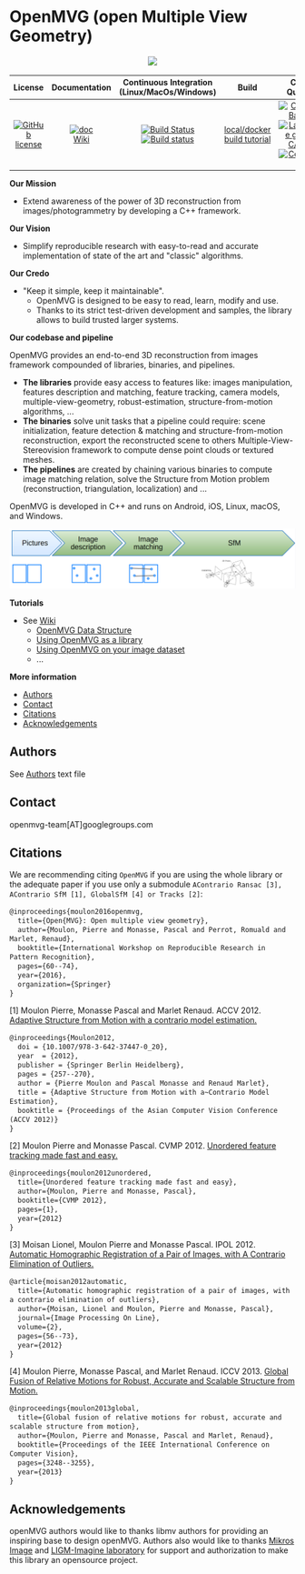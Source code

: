 OpenMVG (open Multiple View Geometry)
=====================================

<p align="center">
<img src="https://github.com/openMVG/openMVG/raw/master/logo/openMVG_Logo.png">
<p/>

| **License** | **Documentation** | Continuous Integration (Linux/MacOs/Windows) |Build  | Code Quality | Chat |
|:-:|:-:|:-:|:-:|:-:|:-:|
| [![GitHub license](https://img.shields.io/badge/license-MPL2-blue)](https://github.com/openMVG/openMVG/blob/master/LICENSE) |   [![doc](https://img.shields.io/badge/doc-readthedocs-blueviolet)](http://openmvg.readthedocs.org/en/latest) <br> [Wiki](https://github.com/openMVG/openMVG/wiki) | [![Build Status](https://travis-ci.org/openMVG/openMVG.png?branch=develop)](https://travis-ci.org/openMVG/openMVG) <br> [![Build status](https://ci.appveyor.com/api/projects/status/3nv6rt41yxqx5v7i?svg=true)](https://ci.appveyor.com/project/pmoulon/openmvg) | [local/docker build tutorial ](https://github.com/openMVG/openMVG/blob/master/BUILD.md)| [![Codacy Badge](https://api.codacy.com/project/badge/Grade/e067bc979aef48f5a96818714a5b33b9)](https://www.codacy.com/manual/pmoulon/openMVG?utm_source=github.com&amp;utm_medium=referral&amp;utm_content=openMVG/openMVG&amp;utm_campaign=Badge_Grade) <br>  [![Language grade: C/C++](https://img.shields.io/lgtm/grade/cpp/g/openMVG/openMVG.svg?logo=lgtm&logoWidth=18)](https://lgtm.com/projects/g/openMVG/openMVG/context:cpp) <br> [![CodeFactor](https://www.codefactor.io/repository/github/openmvg/openmvg/badge)](https://www.codefactor.io/repository/github/openmvg/openmvg) | [![Join the chat](https://img.shields.io/badge/chat-on%20gitter-green)](https://gitter.im/openMVG/Lobby) |

**Our Mission**
- Extend awareness of the power of 3D reconstruction from images/photogrammetry by developing a C++ framework.

**Our Vision**
- Simplify reproducible research with easy-to-read and accurate implementation of state of the art and "classic" algorithms.

**Our Credo**
- "Keep it simple, keep it maintainable".
  - OpenMVG is designed to be easy to read, learn, modify and use.
  - Thanks to its strict test-driven development and samples, the library allows to build trusted larger systems.

**Our codebase and pipeline**

OpenMVG provides an end-to-end 3D reconstruction from images framework compounded of libraries, binaries, and pipelines.
- **The libraries** provide easy access to features like: images manipulation, features description and matching, feature tracking, camera models, multiple-view-geometry, robust-estimation, structure-from-motion algorithms, ...
- **The binaries** solve unit tasks that a pipeline could require: scene initialization, feature detection & matching and structure-from-motion reconstruction, export the reconstructed scene to others Multiple-View-Stereovision framework to compute dense point clouds or textured meshes.
- **The pipelines** are created by chaining various binaries to compute image matching relation, solve the Structure from Motion problem (reconstruction, triangulation, localization) and ...

OpenMVG is developed in C++ and runs on Android, iOS, Linux, macOS, and Windows.

<p align="center">
<img src="./docs/sphinx/rst/openMVG/sfm/pipeline_simple.png">
<p/>

**Tutorials**
- See [Wiki](https://github.com/openMVG/openMVG/wiki)
  - [OpenMVG Data Structure](https://github.com/openMVG/openMVG/wiki/OpenMVG-data-structures)
  - [Using OpenMVG as a library](https://github.com/openMVG/openMVG/blob/develop/BUILD.md#using-openmvg-as-a-third-party-library-dependency-with-cmake)
  - [Using OpenMVG on your image dataset](https://github.com/openMVG/openMVG/wiki/OpenMVG-on-your-image-dataset)
  - ...

**More information**
- [Authors](#authors)
- [Contact](#contact)
- [Citations](#citations)
- [Acknowledgements](#acknowledgements)

## Authors

See [Authors](https://github.com/openMVG/openMVG/raw/master/AUTHORS) text file

## Contact

openmvg-team[AT]googlegroups.com


## Citations

We are recommending citing `OpenMVG` if you are using the whole library or the adequate paper if you use only a submodule `AContrario Ransac [3], AContrario
SfM [1], GlobalSfM [4] or Tracks [2]`:

```
@inproceedings{moulon2016openmvg,
  title={Open{MVG}: Open multiple view geometry},
  author={Moulon, Pierre and Monasse, Pascal and Perrot, Romuald and Marlet, Renaud},
  booktitle={International Workshop on Reproducible Research in Pattern Recognition},
  pages={60--74},
  year={2016},
  organization={Springer}
}
```

[1] Moulon Pierre, Monasse Pascal and Marlet Renaud. ACCV 2012.
[Adaptive Structure from Motion with a contrario model estimation.](http://hal.archives-ouvertes.fr/index.php?halsid=1n2qdqiv2a0l5eq7qpos9us752&view_this_doc=hal-00769266&version=1)
```
@inproceedings{Moulon2012,
  doi = {10.1007/978-3-642-37447-0_20},
  year  = {2012},
  publisher = {Springer Berlin Heidelberg},
  pages = {257--270},
  author = {Pierre Moulon and Pascal Monasse and Renaud Marlet},
  title = {Adaptive Structure from Motion with a~Contrario Model Estimation},
  booktitle = {Proceedings of the Asian Computer Vision Conference (ACCV 2012)}
}
```

[2] Moulon Pierre and Monasse Pascal. CVMP 2012.
[Unordered feature tracking made fast and easy.](http://hal.archives-ouvertes.fr/index.php?halsid=ggdarhl8cv1j6ohq2073eok8q3&view_this_doc=hal-00769267&version=1)
```
@inproceedings{moulon2012unordered,
  title={Unordered feature tracking made fast and easy},
  author={Moulon, Pierre and Monasse, Pascal},
  booktitle={CVMP 2012},
  pages={1},
  year={2012}
}
```

[3] Moisan Lionel, Moulon Pierre and Monasse Pascal. IPOL 2012.
[Automatic Homographic Registration of a Pair of Images, with A Contrario Elimination of Outliers.](http://dx.doi.org/10.5201/ipol.2012.mmm-oh)
```
@article{moisan2012automatic,
  title={Automatic homographic registration of a pair of images, with a contrario elimination of outliers},
  author={Moisan, Lionel and Moulon, Pierre and Monasse, Pascal},
  journal={Image Processing On Line},
  volume={2},
  pages={56--73},
  year={2012}
}
```

[4] Moulon Pierre, Monasse Pascal, and Marlet Renaud. ICCV 2013.
[Global Fusion of Relative Motions for Robust, Accurate and Scalable Structure from Motion.](http://imagine.enpc.fr/~moulonp/publis/iccv2013/index.html)

```
@inproceedings{moulon2013global,
  title={Global fusion of relative motions for robust, accurate and scalable structure from motion},
  author={Moulon, Pierre and Monasse, Pascal and Marlet, Renaud},
  booktitle={Proceedings of the IEEE International Conference on Computer Vision},
  pages={3248--3255},
  year={2013}
}
```

## Acknowledgements

openMVG authors would like to thanks libmv authors for providing an inspiring
base to design openMVG. Authors also would like to thanks [Mikros Image](http://www.mikrosimage.eu/)
and [LIGM-Imagine laboratory](http://imagine.enpc.fr/) for support and authorization to make this
library an opensource project.
